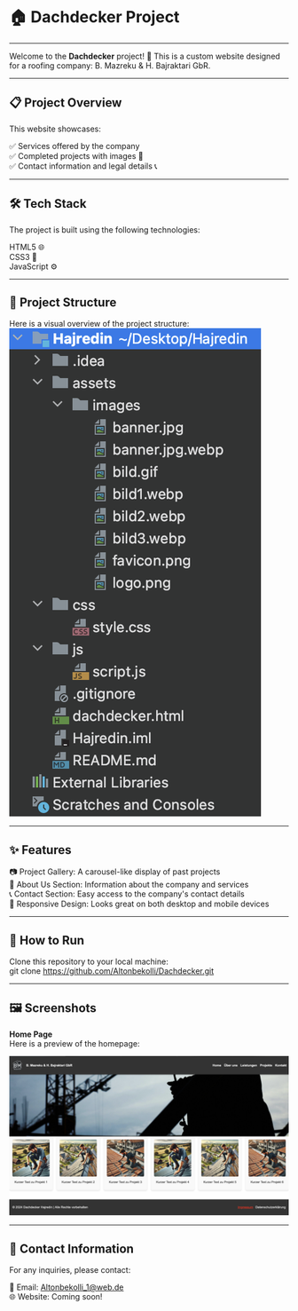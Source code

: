 # 🏠 **Dachdecker Project**

---

Welcome to the **Dachdecker** project! 🚀
This is a custom website designed for a roofing company: B. Mazreku & H. Bajraktari GbR.

---

## 📋 **Project Overview**

This website showcases:

✅ Services offered by the company  
✅ Completed projects with images 📸  
✅ Contact information and legal details 📞  

---

## **🛠️ Tech Stack**
The project is built using the following technologies:

HTML5 🌐  
CSS3 🎨  
JavaScript ⚙️  

---

## 📁 **Project Structure**

Here is a visual overview of the project structure:    
![Project Structure](assets/images/structure.png)

---

## ✨ **Features**

📷 Project Gallery: A carousel-like display of past projects  
📄 About Us Section: Information about the company and services  
📞 Contact Section: Easy access to the company's contact details  
🎨 Responsive Design: Looks great on both desktop and mobile devices  

---

## 🚀 **How to Run**

Clone this repository to your local machine:  
git clone https://github.com/Altonbekolli/Dachdecker.git

---

## 🖼️ **Screenshots**

**Home Page**  
Here is a preview of the homepage:  

![Home Page](assets/images/homepage.png)

---

## 💬 **Contact Information**

For any inquiries, please contact:  

📧 Email: Altonbekolli_1@web.de  
🌐 Website: Coming soon!
